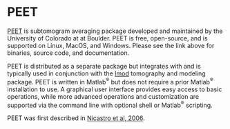 # PEET

[PEET](https://bio3d.colorado.edu/PEET/) is subtomogram averaging
package developed and maintained by the University of Colorado at
at Boulder. PEET is free, open-source, and is supported on Linux, 
MacOS, and Windows. Please see the link above for binaries, source 
code, and documentation.

PEET is distributed as a separate package but integrates with and
is typically used in conjunction with the 
[Imod](https://teamtomo.org/resources/cryoet-software/imod/imod.html) 
tomography and modeling package. PEET is written in
Matlab<sup>&reg;</sup> but does not require a prior
Matlab<sup>&reg;</sup> installation to use. A graphical user interface 
provides easy access to basic operations, while more advanced operations 
and customization are supported via the command line with optional shell 
or Matlab<sup>&reg;</sup> scripting.

PEET was first described in
[Nicastro et al, 2006](https://doi.org/10.1126/science.1128618).
